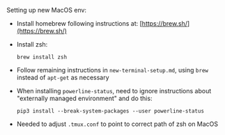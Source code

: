 Setting up new MacOS env:

- Install homebrew following instructions at: [https://brew.sh/](https://brew.sh/)
- Install zsh:

      brew install zsh

- Follow remaining instructions in `new-terminal-setup.md`, using `brew` instead of
  `apt-get` as necessary

- When installing `powerline-status`, need to ignore instructions about
  "externally managed environment" and do this:

      pip3 install --break-system-packages --user powerline-status

- Needed to adjust `.tmux.conf` to point to correct path of zsh on MacOS
